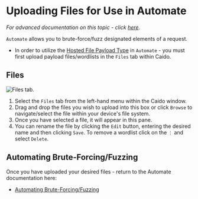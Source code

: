 # Uploading Files for Use in Automate

_For advanced documentation on this topic - click [here](/guides/files.md)._

`Automate` allows you to brute-force/fuzz designated elements of a request.

- In order to utilize the [Hosted File Payload Type](/guides/automate.md#payload-types) in `Automate` - you must first upload payload files/wordlists in the `Files` tab within Caido.

## Files

<img alt="Files tab." src="/_images/upload_wordlist_tab.png" center/>

1. Select the `Files` tab from the left-hand menu within the Caido window.
2. Drag and drop the files you wish to upload into this box or click `Browse` to navigate/select the file within your device's file system.
3. Once you have selected a file, it will appear in this pane.
4. You can rename the file by clicking the `Edit` button, entering the desired name and then clicking `Save`. To remove a wordlist click on the `⋮` and select `Delete`.

## Automating Brute-Forcing/Fuzzing

Once you have uploaded your desired files - return to the Automate documentation here:

- [Automating Brute-Forcing/Fuzzing](./automate.md)
